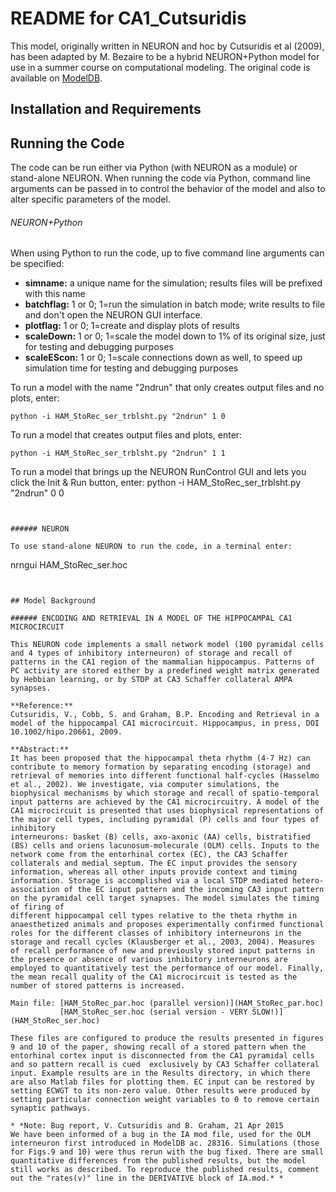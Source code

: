 # README for CA1_Cutsuridis

This model, originally written in NEURON and hoc by Cutsuridis et al (2009), has been adapted by M. Bezaire to be a hybrid NEURON+Python model for use in a summer course on computational modeling. The original code is available on [ModelDB](https://senselab.med.yale.edu/ModelDB/showmodel.cshtml?model=123815#tabs-1).

## Installation and Requirements


## Running the Code
The code can be run either via Python (with NEURON as a module) or stand-alone NEURON. When running the code via Python, command line arguments can be passed in to control the behavior of the model and also to alter specific parameters of the model.

###### NEURON+Python

When using Python to run the code, up to five command line arguments can be specified:
* **simname:** a unique name for the simulation; results files will be prefixed with this name
* **batchflag:** 1 or 0; 1=run the simulation in batch mode; write results to file and don't open the NEURON GUI interface.
* **plotflag:** 1 or 0; 1=create and display plots of results
* **scaleDown:** 1 or 0; 1=scale the model down to 1% of its original size, just for testing and debugging purposes
* **scaleEScon:** 1 or 0; 1=scale connections down as well, to speed up simulation time for testing and debugging purposes

To run a model with the name "2ndrun" that only creates output files and no plots, enter:
```
python -i HAM_StoRec_ser_trblsht.py "2ndrun" 1 0
```

To run a model that creates output files and plots, enter:
```
python -i HAM_StoRec_ser_trblsht.py "2ndrun" 1 1
```

To run a model that brings up the NEURON RunControl GUI and lets you click the Init & Run button, enter:
python -i HAM_StoRec_ser_trblsht.py "2ndrun" 0 0
```


###### NEURON

To use stand-alone NEURON to run the code, in a terminal enter:
```
nrngui HAM_StoRec_ser.hoc
```


## Model Background

###### ENCODING AND RETRIEVAL IN A MODEL OF THE HIPPOCAMPAL CA1 MICROCIRCUIT

This NEURON code implements a small network model (100 pyramidal cells and 4 types of inhibitory interneuron) of storage and recall of patterns in the CA1 region of the mammalian hippocampus. Patterns of PC activity are stored either by a predefined weight matrix generated by Hebbian learning, or by STDP at CA3 Schaffer collateral AMPA synapses.

**Reference:**
Cutsuridis, V., Cobb, S. and Graham, B.P. Encoding and Retrieval in a model of the hippocampal CA1 microcircuit. Hippocampus, in press, DOI 10.1002/hipo.20661, 2009.

**Abstract:**
It has been proposed that the hippocampal theta rhythm (4-7 Hz) can contribute to memory formation by separating encoding (storage) and retrieval of memories into different functional half-cycles (Hasselmo et al., 2002). We investigate, via computer simulations, the biophysical mechanisms by which storage and recall of spatio-temporal input patterns are achieved by the CA1 microcircuitry. A model of the CA1 microcircuit is presented that uses biophysical representations of the major cell types, including pyramidal (P) cells and four types of inhibitory
interneurons: basket (B) cells, axo-axonic (AA) cells, bistratified (BS) cells and oriens lacunosum-molecurale (OLM) cells. Inputs to the network come from the entorhinal cortex (EC), the CA3 Schaffer collaterals and medial septum. The EC input provides the sensory information, whereas all other inputs provide context and timing information. Storage is accomplished via a local STDP mediated hetero-association of the EC input pattern and the incoming CA3 input pattern on the pyramidal cell target synapses. The model simulates the timing of firing of
different hippocampal cell types relative to the theta rhythm in anaesthetized animals and proposes experimentally confirmed functional roles for the different classes of inhibitory interneurons in the storage and recall cycles (Klausberger et al., 2003, 2004). Measures of recall performance of new and previously stored input patterns in the presence or absence of various inhibitory interneurons are employed to quantitatively test the performance of our model. Finally, the mean recall quality of the CA1 microcircuit is tested as the number of stored patterns is increased.

Main file: [HAM_StoRec_par.hoc (parallel version)](HAM_StoRec_par.hoc)
           [HAM_StoRec_ser.hoc (serial version - VERY SLOW!)](HAM_StoRec_ser.hoc)

These files are configured to produce the results presented in figures 9 and 10 of the paper, showing recall of a stored pattern when the entorhinal cortex input is disconnected from the CA1 pyramidal cells and so pattern recall is cued  exclusively by CA3 Schaffer collateral input. Example results are in the Results directory, in which there are also Matlab files for plotting them. EC input can be restored by setting ECWGT to its non-zero value. Other results were produced by setting particular connection weight variables to 0 to remove certain synaptic pathways.

* *Note: Bug report, V. Cutsuridis and B. Graham, 21 Apr 2015
We have been informed of a bug in the IA mod file, used for the OLM interneuron first introduced in ModelDB ac. 28316. Simulations (those for Figs.9 and 10) were thus rerun with the bug fixed. There are small quantitative differences from the published results, but the model still works as described. To reproduce the published results, comment out the "rates(v)" line in the DERIVATIVE block of IA.mod.* *





